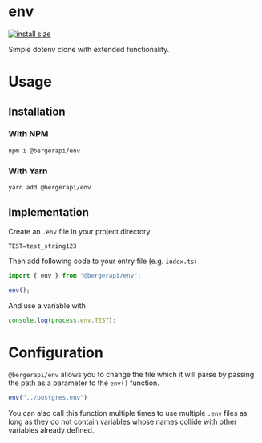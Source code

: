 # env

[![install size](https://packagephobia.com/badge?p=@bergerapi/env)](https://packagephobia.com/result?p=@bergerapi/env)

Simple dotenv clone with extended functionality.  

# Usage

## Installation

### With NPM

``npm i @bergerapi/env``

### With Yarn

``yarn add @bergerapi/env``

## Implementation

Create an `.env` file in your project directory.

```env
TEST=test_string123
```

Then add following code to your entry file (e.g. `index.ts`)

```ts
import { env } from "@bergerapi/env";

env();
```

And use a variable with


```ts
console.log(process.env.TEST);
```

# Configuration

`@bergerapi/env` allows you to change the file which it will parse by passing the path as a parameter to the `env()` function.

```ts
env("../postgres.env")
```

You can also call this function multiple times to use multiple `.env` files as long as they do not contain variables whose names collide with other variables already defined.
